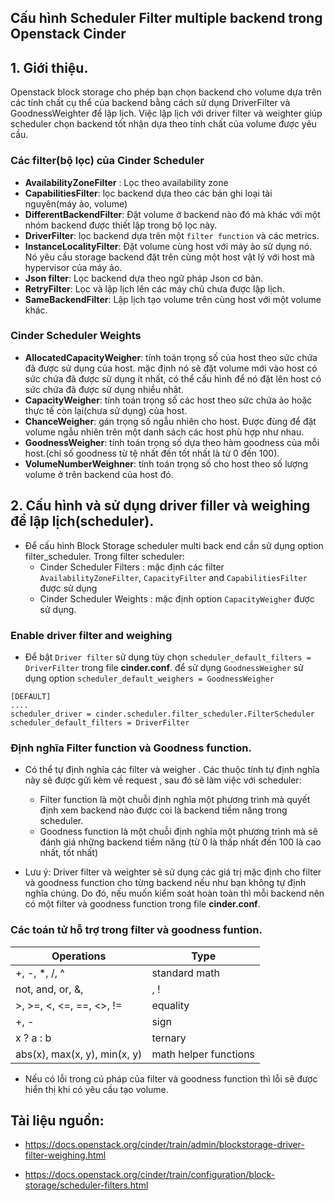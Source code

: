## Cấu hình Scheduler Filter multiple backend trong Openstack Cinder

## 1. Giới thiệu.

Openstack block storage cho phép bạn chọn backend cho volume dựa trên các tính chất cụ thể của backend bằng cách sử dụng DriverFilter và GoodnessWeighter để lập lịch. Việc lập lịch với driver filter và weighter giúp scheduler chọn backend tốt nhận dựa theo tính chất của volume được yêu cầu.

### Các filter(bộ lọc) của Cinder Scheduler
- **AvailabilityZoneFilter** : Lọc theo availability zone
- **CapabilitiesFilter**: lọc backend dựa theo các bản ghi loại tài nguyên(máy ảo, volume)
- **DifferentBackendFilter**: Đặt volume ở backend nào đó mà khác với một nhóm backend được thiết lập trong bộ lọc này.
- **DriverFilter**: lọc backend dựa trên một `filter function` và các metrics.
- **InstanceLocalityFilter**: Đặt volume cùng host với máy ảo sử dụng nó. Nó yêu cầu storage backend đặt trên cùng một host vật lý với host mà hypervisor của máy ảo.
- **Json filter**: Lọc backend dựa theo ngữ pháp Json cơ bản.
- **RetryFilter**: Lọc và lập lịch lên các máy chủ chưa được lập lịch.
- **SameBackendFilter**: Lập lịch tạo volume trên cùng host với một volume khác.


### Cinder Scheduler Weights

- **AllocatedCapacityWeigher**: tính toán trọng số của host theo sức chứa đã được sử dụng của host. mặc định nó sẽ đặt volume mới vào host có sức chứa đã được sử dụng ít nhất, có thể cấu hình để nó đặt lên host có sức chứa đã được sử dụng nhiều nhât.
- **CapacityWeigher**: tính toán trọng số các host theo sức chứa ảo hoặc thực tế còn lại(chưa sử dụng) của host.
- **ChanceWeigher**: gán trọng số ngẫu nhiên cho host. Được đùng để đặt volume ngẫu nhiên trên một danh sách các host phù hợp như nhau.
- **GoodnessWeigher**: tính toán trọng số dựa theo hàm goodness của mỗi host.(chỉ số goodness từ tệ nhất đến tốt nhất là từ 0 đến 100).
- **VolumeNumberWeighner**: tính toán trọng số cho host theo số lượng volume ở trên backend của host đó.

## 2. Cấu hình và sử dụng driver filler và weighing để lập lịch(scheduler).
- Để cấu hình Block Storage scheduler multi back end cần sử dụng option filter_scheduler. Trong filter scheduler:
  - Cinder Scheduler Filters : mặc định các filter `AvailabilityZoneFilter`, `CapacityFilter` and `CapabilitiesFilter` được sử dụng
  - Cinder Scheduler Weights : mặc định option `CapacityWeigher` được sử dụng.

### Enable driver filter and weighing

- Để bật `Driver filter` sử dụng tùy chọn `scheduler_default_filters = DriverFilter` trong file **cinder.conf**. để sử dụng `GoodnessWeigher` sử dụng option `scheduler_default_weighers = GoodnessWeigher`
```
[DEFAULT]
....
scheduler_driver = cinder.scheduler.filter_scheduler.FilterScheduler
scheduler_default_filters = DriverFilter
```
### Định nghĩa Filter function và Goodness function.

- Có thể tự định nghĩa các filter và weigher . Các thuộc tính tự định nghĩa này sẽ được gửi kèm về request , sau đó sẽ làm việc với scheduler:
   - Filter function là một chuỗi định nghĩa một phương trình mà quyết định xem backend nào được coi là backend tiềm năng trong scheduler.
   - Goodness function là một chuỗi định nghĩa một phương trình mà sẽ đánh giá những backend tiềm năng (từ 0 là thấp nhất đến 100 là cao nhất, tốt nhất)

- Lưu ý: Driver filter và weighter sẽ sử dụng các giá trị mặc định cho filter và goodness function cho từng backend nếu như bạn không tự định nghĩa chúng. Do đó, nếu muốn kiểm soát hoàn toàn thì mỗi backend nên có một filter và goodness function trong file **cinder.conf**.

### Các toán tử hỗ trợ trong filter và goodness funtion.

|Operations | Type |
|-----------|------|
|+, -, *, /, ^|standard math|
|not, and, or, &, |, !|logic|
|>, >=, <, <=, ==, <>, !=|equality|
|+, -|sign|
|x ? a : b|ternary|
|abs(x), max(x, y), min(x, y)|math helper functions|

- Nếu có lỗi trong cú pháp của filter và goodness function thì lỗi sẽ được hiển thị khi có yêu cầu tạo volume.







## Tài liệu nguồn:

- https://docs.openstack.org/cinder/train/admin/blockstorage-driver-filter-weighing.html


- https://docs.openstack.org/cinder/train/configuration/block-storage/scheduler-filters.html